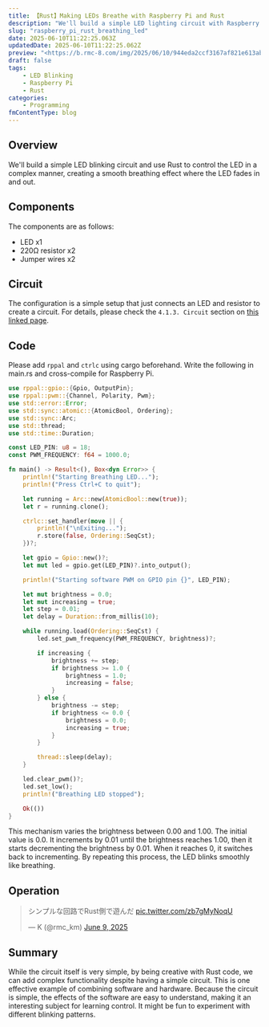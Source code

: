 ```yaml
---
title: 【Rust】Making LEDs Breathe with Raspberry Pi and Rust
description: "We'll build a simple LED lighting circuit with Raspberry Pi and control it with Rust to make the LED light up in a breathing pattern."
slug: "raspberry_pi_rust_breathing_led"
date: 2025-06-10T11:22:25.063Z
updatedDate: 2025-06-10T11:22:25.062Z
preview: "<https://b.rmc-8.com/img/2025/06/10/944eda2ccf3167af821e613abc784d11.jpg>"
draft: false
tags:
    - LED Blinking
    - Raspberry Pi
    - Rust
categories:
    - Programming
fmContentType: blog
---
```


## Overview

We'll build a simple LED blinking circuit and use Rust to control the LED in a complex manner, creating a smooth breathing effect where the LED fades in and out.

## Components

The components are as follows:

* LED x1
* 220Ω resistor x2
* Jumper wires x2

## Circuit

The configuration is a simple setup that just connects an LED and resistor to create a circuit. For details, please check the `4.1.3. Circuit` section on [this linked page](https://docs.freenove.com/projects/fnk0020/en/latest/fnk0020/codes/python-lang/Analog%20%26%20PWM.html).

## Code

Please add `rppal` and `ctrlc` using cargo beforehand. Write the following in main.rs and cross-compile for Raspberry Pi.

```rs
use rppal::gpio::{Gpio, OutputPin};
use rppal::pwm::{Channel, Polarity, Pwm};
use std::error::Error;
use std::sync::atomic::{AtomicBool, Ordering};
use std::sync::Arc;
use std::thread;
use std::time::Duration;

const LED_PIN: u8 = 18;
const PWM_FREQUENCY: f64 = 1000.0;

fn main() -> Result<(), Box<dyn Error>> {
    println!("Starting Breathing LED...");
    println!("Press Ctrl+C to quit");

    let running = Arc::new(AtomicBool::new(true));
    let r = running.clone();

    ctrlc::set_handler(move || {
        println!("\nExiting...");
        r.store(false, Ordering::SeqCst);
    })?;

    let gpio = Gpio::new()?;
    let mut led = gpio.get(LED_PIN)?.into_output();

    println!("Starting software PWM on GPIO pin {}", LED_PIN);

    let mut brightness = 0.0;
    let mut increasing = true;
    let step = 0.01;
    let delay = Duration::from_millis(10);

    while running.load(Ordering::SeqCst) {
        led.set_pwm_frequency(PWM_FREQUENCY, brightness)?;

        if increasing {
            brightness += step;
            if brightness >= 1.0 {
                brightness = 1.0;
                increasing = false;
            }
        } else {
            brightness -= step;
            if brightness <= 0.0 {
                brightness = 0.0;
                increasing = true;
            }
        }

        thread::sleep(delay);
    }

    led.clear_pwm()?;
    led.set_low();
    println!("Breathing LED stopped");

    Ok(())
}
```

This mechanism varies the brightness between 0.00 and 1.00. The initial value is 0.0. It increments by 0.01 until the brightness reaches 1.00, then it starts decrementing the brightness by 0.01. When it reaches 0, it switches back to incrementing. By repeating this process, the LED blinks smoothly like breathing.

## Operation

<blockquote class="twitter-tweet" data-media-max-width="560"><p lang="ja" dir="ltr">シンプルな回路でRust側で遊んだ <a href="https://t.co/zb7gMyNoqU">pic.twitter.com/zb7gMyNoqU</a></p>&mdash; K (@rmc_km) <a href="https://twitter.com/rmc_km/status/1932067904910135364?ref_src=twsrc%5Etfw">June 9, 2025</a></blockquote> <script async src="https://platform.twitter.com/widgets.js" charset="utf-8"></script>

## Summary

While the circuit itself is very simple, by being creative with Rust code, we can add complex functionality despite having a simple circuit. This is one effective example of combining software and hardware. Because the circuit is simple, the effects of the software are easy to understand, making it an interesting subject for learning control. It might be fun to experiment with different blinking patterns.
